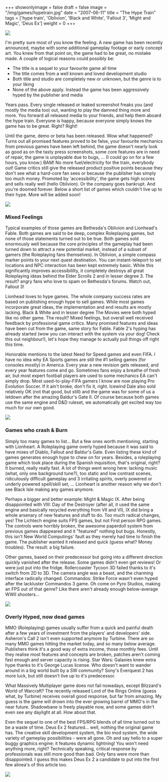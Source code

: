 +++
showonlyimage = false
draft = false
image = "/img/games/hypetrain.jpg"
date = "2007-06-11"
title = "The Hype Train"
tags = ['hype train', 'Oblivion', 'Black and White', 'Fallout 3', 'Might and Magic', 'Deus Ex']
weight = 0
+++

<img src="/img/articles/HypeTrain.jpg"/>

I'm pretty sure most of you know the feeling. A new game has been recently announced, maybe with some additional gameplay footage or early concept art. You knew from that point on, the game had to be great, no mistake made. A couple of logical reasons could possibly be:

- The title is a sequel to your favourite game all time
- The title comes from a well known and loved development studio
- Both title and studio are completely new or unknown, but the genre is to your liking
- None of the above apply. Instead the game has been aggressively hyped by the publisher and media

Years pass. Every single released or leaked screenshot freaks you (and mostly the media too) out, wanting to play the damned thing more and more. You forward all released media to your friends, and help them aboard the hype train. Everyone is happy, because everyone simply knows the game has to be great. Right? Right!

Until the game, demo or beta has been released. Wow what happened? Turns out all promised features proved to be false, your favourite mechanics from previous games have been left behind, the game doesn't nearly look as good as on the tasty press screenshots, some core features are in need of repair, the game is unplayable due to bugs, ... (I could go on for a few hours, you know.) 
BAM! No more fuel/electricity for the train, everybody out! Game critics still give the released product positive points because they don't see what a hard-core fan sees or because the publisher has simply too much money. Promoted by 'accessibility', the game gets high scores and sells really well (hello Oblivion). Or the company goes bankrupt. And you're doomed forever.
Below a short list of games which couldn't live up to their hype. More will be added soon!

<img src="/img/articles/HypeTrain_ES4.jpg"/>

### Mixed Feelings

Typical examples of those games are Bethesda's Oblivion and Lionhead's Fable. Both games are said to be deep, complex Roleplaying games, but none of those statements turned out to be true. Both games sold enormously well because the core principles of the gameplay had been turned down to attract a new potential market, instead of a subset of gamers (the Roleplaying fans themselves). In Oblivion, a simple compass marker points to your next quest destination. You can instant-teleport to set locations and NPC interaction has been kept extremely basic. While this significantly improves accessibililty, it completely destroys all great Roleplaying ideas behind the Elder Scrolls 2 and in lesser degree 3. The result? angry fans who love to spam on Bethesda's forums. Watch out, Fallout 3!

Lionhead loves to hype games. The whole company success rates are based on publishing enough hype to sell games. While most games incorporate great ideas, the implementation and end results are mostly lacking. Black & White and in lesser degree The Movies were both hyped like no other game. The result? Mixed feelings, but overall well received feedback by professional game critics. Many promised features and ideas have been cut from the game, same story for Fable. Fable 2's hyping has already started (wow you can interact with the system via your dog! Check this out neighbour!), let's hope they manage to actually pull things off right this time.

Honorable mentions to the latest Need for Speed games and even FIFA. I have no idea why EA Sports games are still the #1 selling games (for consoles mostly) in America. Every year a new revision gets released, and every year features come and go. Sometimes fans enjoy a breathe of fresh air, but most expert football players are used to some mechanics EA can't simply drop. Most used-to-play-FIFA gamers I know are now playing Pro Evolution Soccer. If it ain't broke, don't fix it, right. Icewind Dale also sold relatively OK (not that good, but still) and the game was for some of us a letdown after the amazing Baldur's Gate II. Of course because both games use the same engine and D&D ruleset, we automatically get excited way too much for our own good.

<img src="/img/articles/HypeTrain_BW.jpg"/>

### Games who crash & Burn

Simply too many games to list... But a few ones worth mentioning, starting with Lionheart. A Roleplaying game overly hyped because it was said to have mixes of Diablo, Fallout and Baldur's Gate. Even listing these kind of games generates enough hype to chew on for years. Besides, a roleplaying game which took place during the Spanish inquisition, that's original, right? It burned, really really fast. A lot of things went wrong here: lacking music (what, only one background tune?), too static and low contrast scenes, ridiculously difficult gameplay and 3 irritating spirits, overly powered or underly powered spell/skill set, ... Lionheart is another reason why we don't see Black Isle making any games anymore.

Perhaps a bigger and better example: Might & Magic IX. After being disappointed with VIII: Day of the Destroyer (after all, it used the same engine and basically recycled everything from VII and VI), IX did bring a whole arsenary of new features and stuff to do. Too much radical changes, yes! The Lichtech engine suits FPS games, but not First person RPG games. The controls were horribly broken, the awesome paperdoll system from previous games diappeared and it "featured" nothing but bugs. Honestly, this isn't New World Computings' fault as they merely had time to finish the game. The publisher wanted it released and quick (guess what? Money troubles). The result: a big failure.

Other games, based on their predecessor but going into a different direction quickly vanished after the release. Some games didn't even get reviews! Or were just put into the fridge. Rollercoaster Tycoon 3D failed thanks to it's switch from 2D to 3D. The camera angle was a beast, and the charming interface radically changed. Commandos: Strike Force wasn't even hyped after the lackluster Commandos 3 game. Oh come on Pyro Studios, making an FPS out of that genre? Like there aren't already enough below-average WWII shooters...

<img src="/img/articles/HypeTrain_MM9.jpg"/>

### Overly Hyped, now dead games

MMO (Roleplaying) games usually suffer from a quick and painful death after a few years of investment from the players' and developers' side. Asheron's Call 2 isn't even supported anymore by Turbine. There are so many MMO games hitting the market today, and so many below average. Publishers think it's a good way of extra income, those monthly fees. Until they realise most features and concepts are broken, patches aren't coming fast enough and server capacity is rising. Star Wars: Galaxies knew extra hype thanks to it's George Lucas license. Who doesn't want to wander around in a big world built by a SW community? Sony's Everquest 2 has more luck, but still doesn't live up to it's predecessor.

What Massively Multiplayer game does not fail nowadays, except Blizzard's World of Warcraft? The recently released Lord of the Rings Online (guess what, by Turbine) receives overall good response, but far from amazing. My guess is the game will drown into the ever growing barrel of MMO's in the near future. Shadowbane is freely playable now, and some games didn't even see any daylight at all. How about that.

Even the sequel to one of the best FPS/RPG blends of all time turned out to be a waste of time. Deus Ex 2 featured... well, nothing the original game has. The creative skill development system, the bio mod system, the wide variety of gameplay possibilities - were all gone. Oh and say hello to a super buggy graphics engine: it features dynamic lightning! You won't need anything more, right? Technically speaking, critical response by professionals was still more good than bad. Only fans were more than disappointed. I guess this makes Deus Ex 2 a candidate to put into the first few alinea's of this article too.

<img src="/img/articles/HypeTrain_SWG.jpg"/>
